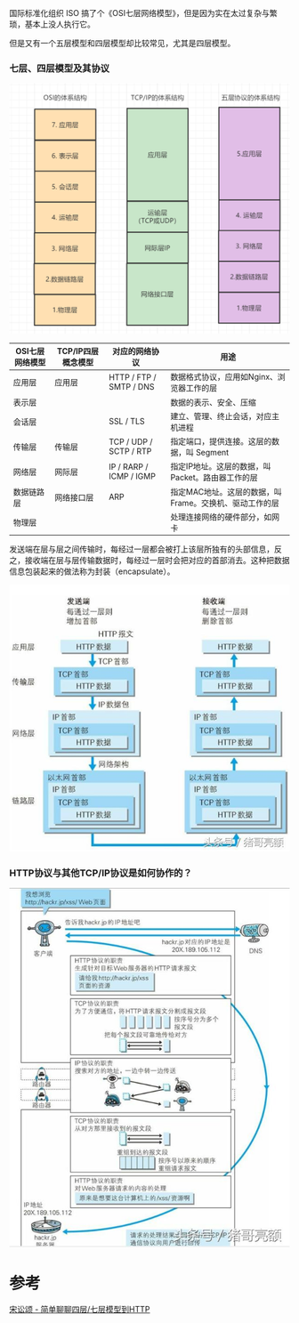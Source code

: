 国际标准化组织 ISO 搞了个《OSI七层网络模型》，但是因为实在太过复杂与繁琐，基本上没人执行它。

但是又有一个五层模型和四层模型却比较常见，尤其是四层模型。



### 七层、四层模型及其协议

<img src="assets/640-20210823150034900.png" alt="图片" style="zoom:50%;" />

| OSI七层网络模型 | TCP/IP四层概念模型 | 对应的网络协议          | 用途                           |
| --------------- | ------------------ | ----------------------- | ------------------------------ |
| 应用层          | 应用层             | HTTP / FTP / SMTP / DNS | 数据格式协议，应用如Nginx、浏览器工作的层 |
| 表示层          |                    |                         | 数据的表示、安全、压缩 |
| 会话层          |                    | SSL / TLS               | 建立、管理、终止会话，对应主机进程 |
| 传输层          | 传输层             | TCP / UDP / SCTP / RTP  | 指定端口，提供连接。这层的数据，叫 Segment             |
| 网络层          | 网际层             | IP / RARP / ICMP / IGMP | 指定IP地址。这层的数据，叫 Packet。路由器工作的层             |
| 数据链路层      | 网络接口层         | ARP                        | 指定MAC地址。这层的数据，叫 Frame。交换机、驱动工作的层         |
| 物理层          |                    |                         | 处理连接网络的硬件部分，如网卡 |



发送端在层与层之间传输时，每经过一层都会被打上该层所独有的头部信息，反之，接收端在层与层传输数据时，每经过一层时会把对应的首部消去。这种把数据信息包装起来的做法称为封装（encapsulate）。

![图解传说中的HTTP协议（一）](assets/403a000031b77930cb80.jpeg)



### HTTP协议与其他TCP/IP协议是如何协作的？

![图解传说中的HTTP协议（一）](assets/403600005159707f6b04.jpeg)





# 参考
[宋讼颂 - 简单聊聊四层/七层模型到HTTP](https://www.cnblogs.com/ss-py/p/9851155.html)

